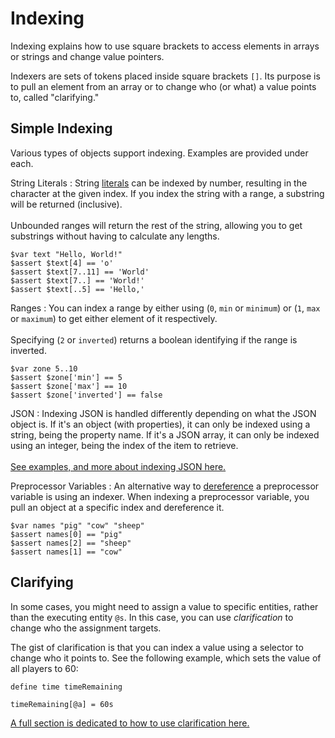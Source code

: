 # Indexing

<primary-label ref="runtime"/>

<link-summary>
Indexing explains how to use square brackets to access elements in arrays or strings and change value pointers.
</link-summary>

Indexers are sets of tokens placed inside square brackets `[]`. Its purpose is to pull an element from an array or to
change who (or what) a value points to, called "clarifying."

## Simple Indexing
Various types of objects support indexing. Examples are provided under each.

String Literals
: String [literals](Syntax.md#strings) can be indexed by number, resulting in the character at the given index.
If you index the string with a range, a substring will be returned (inclusive).<br /><br />
Unbounded ranges will return the rest of the string, allowing
you to get substrings without having to calculate any lengths.
```%lang%
$var text "Hello, World!"
$assert $text[4] == 'o'
$assert $text[7..11] == 'World'
$assert $text[7..] == 'World!'
$assert $text[..5] == 'Hello,'
```

Ranges
: You can index a range by either using (`0`, `min` or `minimum`) or (`1`, `max` or `maximum`) to get either element of it
respectively.<br /><br />
Specifying (`2` or `inverted`) returns a boolean identifying if the range is inverted.
```%lang%
$var zone 5..10
$assert $zone['min'] == 5
$assert $zone['max'] == 10
$assert $zone['inverted'] == false
```

JSON
: Indexing JSON is handled differently depending on what the JSON object is. If it's an object (with properties), it can
only be indexed using a string, being the property name. If it's a JSON array, it can only be indexed using an integer,
being the index of the item to retrieve.<br /><br />
[See examples, and more about indexing JSON here.](JSON-Processing.md#indexing)

Preprocessor Variables
: An alternative way to [dereference](Preprocessor.md#dereferencing) a preprocessor variable is using an indexer. When
indexing a preprocessor variable, you pull an object at a specific index and dereference it.
```%lang%
$var names "pig" "cow" "sheep"
$assert names[0] == "pig"
$assert names[2] == "sheep"
$assert names[1] == "cow"
```

## Clarifying
In some cases, you might need to assign a value to specific entities, rather than the executing entity `@s`. In this
case, you can use *clarification* to change who the assignment targets.

The gist of clarification is that you can index a value using a selector to change who it points to.
See the following example, which sets the value of all players to 60:
```%lang%
define time timeRemaining

timeRemaining[@a] = 60s
```

[A full section is dedicated to how to use clarification here.](Values.md#clarification)